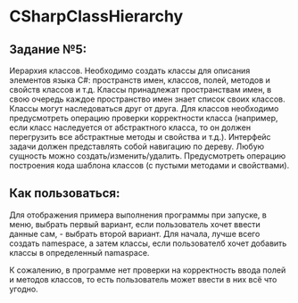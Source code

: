 # CSharpClassHierarchy

## Задание №5:

Иерархия классов. Необходимо создать классы для описания элементов языка C#: пространств имен, классов, полей, методов
и свойств классов и т.д. Классы принадлежат пространствам имен, в свою очередь каждое пространство имен знает список 
своих классов. Классы могут наследоваться друг от друга. Для классов необходимо предусмотреть операцию проверки 
корректности класса (например, если класс наследуется от абстрактного класса, то он должен перегрузить все абстрактные
методы и свойства и т.д.). Интерфейс задачи должен представлять собой навигацию по дереву. Любую сущность
можно создать/изменить/удалить. Предусмотреть операцию построения кода шаблона классов
(с пустыми методами и свойствами).

## Как пользоваться:

Для отображения примера выполнения программы при запуске, в меню, выбрать первый вариант, если пользователь хочет ввести
данные сам, - выбрать второй вариант. Для начала, лучше всего создать namespace, а затем классы, если пользователб хочет
добавить классы в определенный namaspace. 

К сожалению, в программе нет проверки на корректность ввода полей и методов классов, то есть пользователь может ввести
в них всё что угодно.